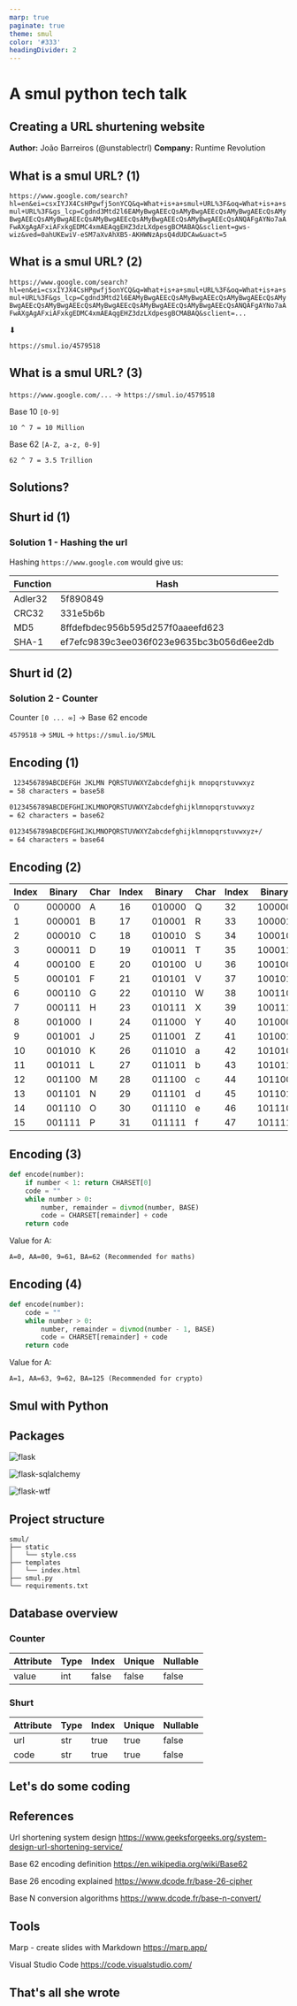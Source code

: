 ```yaml
---
marp: true
paginate: true
theme: smul
color: '#333'
headingDivider: 2
---
```


# A **smul** python tech talk

## Creating a URL **shurt**ening website

**Author:** João Barreiros (@unstablectrl)
**Company:** Runtime Revolution

## What is a **smul** URL? (1)

`https://www.google.com/search?hl=en&ei=csxIYJX4CsHPgwfj5onYCQ&q=What+is+a+smul+URL%3F&oq=What+is+a+smul+URL%3F&gs_lcp=Cgdnd3Mtd2l6EAMyBwgAEEcQsAMyBwgAEEcQsAMyBwgAEEcQsAMyBwgAEEcQsAMyBwgAEEcQsAMyBwgAEEcQsAMyBwgAEEcQsAMyBwgAEEcQsANQAFgAYNo7aAFwAXgAgAFxiAFxkgEDMC4xmAEAqgEHZ3dzLXdpesgBCMABAQ&sclient=gws-wiz&ved=0ahUKEwiV-eSM7aXvAhXB5-AKHWNzApsQ4dUDCAw&uact=5`

<!--
- Save space when displayed, printed, messaged, tweeted, etc.

- Users are less likely to mistype shorter URLs.

- Optimize your links for all devices using mobile deep links

- Measure and track user activity

- link expiration, geo targeting, language, etc
-->

## What is a **smul** URL? (2)

`https://www.google.com/search?hl=en&ei=csxIYJX4CsHPgwfj5onYCQ&q=What+is+a+smul+URL%3F&oq=What+is+a+smul+URL%3F&gs_lcp=Cgdnd3Mtd2l6EAMyBwgAEEcQsAMyBwgAEEcQsAMyBwgAEEcQsAMyBwgAEEcQsAMyBwgAEEcQsAMyBwgAEEcQsAMyBwgAEEcQsAMyBwgAEEcQsANQAFgAYNo7aAFwAXgAgAFxiAFxkgEDMC4xmAEAqgEHZ3dzLXdpesgBCMABAQ&sclient=...`

⬇

`https://smul.io/4579518`

<!--
transforming a long url in a smaller url that redirects to the original long url
-->

## What is a **smul** URL? (3)

`https://www.google.com/...` → `https://smul.io/4579518`

Base 10 `[0-9]`

`10 ^ 7 = 10 Million`

Base 62 `[A-Z, a-z, 0-9]`

`62 ^ 7 = 3.5 Trillion`

## Solutions?

<!--
if time allows it talk with the audience about possible solutions to create a short unique id
-->

## **Shurt** id (1)

### Solution 1 - Hashing the url

Hashing `https://www.google.com` would give us:

Function | Hash
-------- | ----
Adler32  | 5f890849
CRC32    | 331e5b6b
MD5      | 8ffdefbdec956b595d257f0aaeefd623
SHA-1    | ef7efc9839c3ee036f023e9635bc3b056d6ee2db

<!--
Advantages:
- saves database space -> only needs one index on the database

Disadvantages:
- can create duplicates or collisions

Dealing with collisions:
- create if doesn't exists
- if exists swap some characters or add some to the hash and create another entry
-->

## **Shurt** id (2)

### Solution 2 - Counter

Counter `[0 ... ∞]` → Base 62 encode

`4579518` → `SMUL` → `https://smul.io/SMUL`


<!--
Advantages:
- can create even smaller urls
- guarantee no duplicates or collisions

Disadvantages:
- needs two indexes on the database (the url and the short id)
- needs another service for the counter
-->

## Encoding (1)

```txt
 123456789ABCDEFGH JKLMN PQRSTUVWXYZabcdefghijk mnopqrstuvwxyz
= 58 characters = base58

0123456789ABCDEFGHIJKLMNOPQRSTUVWXYZabcdefghijklmnopqrstuvwxyz
= 62 characters = base62

0123456789ABCDEFGHIJKLMNOPQRSTUVWXYZabcdefghijklmnopqrstuvwxyz+/
= 64 characters = base64
```

<!--
26 = Hexavigesimal
58 = Octoquinquagesimal - Base58 encoding, a variant of Base62 excluding 0 (zero), I (capital i), O (capital o) and l (lower case L). (removes ambiguous character)
62 = Duosexagesimal
64 = Tetrasexagesimal
-->

## Encoding (2)

<!-- _class: encoding2 -->

Index | Binary | Char | Index | Binary | Char | Index | Binary | Char | Index | Binary | Char
----- | ------ | ---- | ----- | ------ | ---- | ----- | ------ | ---- | ----- | ------ | -----
0     | 000000 | A    | 16    | 010000 | Q    | 32    | 100000 | g    | 48    | 110000 | w
1     | 000001 | B    | 17    | 010001 | R    | 33    | 100001 | h    | 49    | 110001 | x
2     | 000010 | C    | 18    | 010010 | S    | 34    | 100010 | i    | 50    | 110010 | y
3     | 000011 | D    | 19    | 010011 | T    | 35    | 100011 | j    | 51    | 110011 | z
4     | 000100 | E    | 20    | 010100 | U    | 36    | 100100 | k    | 52    | 110100 | 0
5     | 000101 | F    | 21    | 010101 | V    | 37    | 100101 | l    | 53    | 110101 | 1
6     | 000110 | G    | 22    | 010110 | W    | 38    | 100110 | m    | 54    | 110110 | 2
7     | 000111 | H    | 23    | 010111 | X    | 39    | 100111 | n    | 55    | 110111 | 3
8     | 001000 | I    | 24    | 011000 | Y    | 40    | 101000 | o    | 56    | 111000 | 4
9     | 001001 | J    | 25    | 011001 | Z    | 41    | 101001 | p    | 57    | 111001 | 5
10    | 001010 | K    | 26    | 011010 | a    | 42    | 101010 | q    | 58    | 111010 | 6
11    | 001011 | L    | 27    | 011011 | b    | 43    | 101011 | r    | 59    | 111011 | 7
12    | 001100 | M    | 28    | 011100 | c    | 44    | 101100 | s    | 60    | 111100 | 8
13    | 001101 | N    | 29    | 011101 | d    | 45    | 101101 | t    | 61    | 111101 | 9
14    | 001110 | O    | 30    | 011110 | e    | 46    | 101110 | u    |       |        |
15    | 001111 | P    | 31    | 011111 | f    | 47    | 101111 | v    |       |        |

<!--
Bijective numeration is any numeral system in which every non-negative integer can be represented in exactly one way using a finite string of digits.

In mathematics, a bijection, bijective function, one-to-one correspondence, or invertible function, is a function between the elements of two sets, where each element of one set is paired with exactly one element of the other set, and each element of the other set is paired with exactly one element of the first set.
-->

## Encoding (3)

```python
def encode(number):
    if number < 1: return CHARSET[0]
    code = ""
    while number > 0:
        number, remainder = divmod(number, BASE)
        code = CHARSET[remainder] + code
    return code
```

Value for A:

`A=0, AA=00, 9=61, BA=62 (Recommended for maths)`

<!--

We are going to iterate through our number (counter) dividing it into smaller and smaller chunks and for each of these subsets we're going to see to what character our number falls into.

We're going to do that by repeatedly doing and Euclidean division of the number by the BASE.

The remainder is going to be the index that tells us to which character we matched with.

And the quotient will give us the ceiling of the new subset.

Euclidean division – or division with remainder – is the process of dividing one integer (the dividend) by another (the divisor), in a way that produces a quotient and a remainder smaller than the divisor.
-->

## Encoding (4)

```python
def encode(number):
    code = ""
    while number > 0:
        number, remainder = divmod(number - 1, BASE)
        code = CHARSET[remainder] + code
    return code
```

Value for A:

`A=1, AA=63, 9=62, BA=125 (Recommended for crypto)`

## **Smul** with Python

## Packages

![flask](https://flask.palletsprojects.com/en/1.1.x/_images/flask-logo.png)

![flask-sqlalchemy](https://flask-sqlalchemy.palletsprojects.com/en/master/_images/flask-sqlalchemy-title.png)

![flask-wtf](https://flask-wtf.readthedocs.io/en/stable/_static/flask-wtf.png)

## Project structure

```tree
smul/
├── static
│   └── style.css
├── templates
│   └── index.html
├── smul.py
└── requirements.txt
```

## Database overview

### Counter

Attribute | Type | Index | Unique | Nullable
--------- | ---- | ----- | ------ | --------
value     | int  | false | false  | false

### Shurt

Attribute | Type | Index | Unique | Nullable
--------- | ---- | ----- | ------ | --------
url       | str  | true  | true   | false
code      | str  | true  | true   | false

## Let's do some coding

## References

<!-- _class: references -->

Url shortening system design
<https://www.geeksforgeeks.org/system-design-url-shortening-service/>

Base 62 encoding definition
<https://en.wikipedia.org/wiki/Base62>

Base 26 encoding explained
<https://www.dcode.fr/base-26-cipher>

Base N conversion algorithms
<https://www.dcode.fr/base-n-convert/>

## Tools

Marp - create slides with Markdown
<https://marp.app/>

Visual Studio Code
<https://code.visualstudio.com/>

## That's all she wrote
